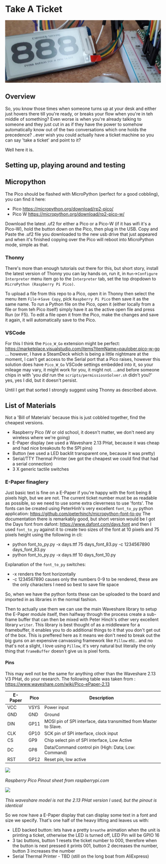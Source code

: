 # Take A Ticket

<img src="header.png" />

## Overview

So, you know those times when someone turns up at your desk and either just hovers there till you're ready, or breaks your flow when you're in teh middle of something?
Even worse is when you're already talking to someone and they just cut in as if they have the power to somehow automatically know out of the two conversations which one holds the precedence?
..ever wish you could actually have a ticket machine so you can say 'take a ticket' and point to it?

Well here it is.

## Setting up, playing around and testing

## Micropython

The Pico should be flashed with MicroPython (perfect for a good cobbling), you can find it here:

 - Pico https://micropython.org/download/rp2-pico/
 - Pico W https://micropython.org/download/rp2-pico-w/

Download the latest .uf2 for either a Pico or a Pico-W (if it has wifi it's a Pico-W), hold the button down on the Pico, then plug in the USB. Copy and Paste the .uf2 file you downloaded to the new usb drive that just appeared and when it's finished copying over the Pico will reboot into MicroPython mode, simple as that.

### Thonny

There's more than enough tutorials out there for this, but short story, install the latest version of Thonny you can lay hands on, run it, in `Run`->`Configure Interpreter` menu item go to the `Interpreter` tab, set the top dropdown to `MicroPython (Raspberry Pi Pico)`.

To upload a file from this repo to a Pico, open it in Thonny then select the menu item `File`->`Save Copy`, pick `Raspberry Pi Pico` then save it as the same name.
To run a Python file on the Pico, open it (either locally from a file or from teh Pico itself) simply have it as the active open file and press Run (or F5).
To edit a file open it from the Pico, make the changes and save it again, it will automatically save to the Pico. 

### VSCode

For this I think the `Pico_W_Go` extension might be perfect: https://marketplace.visualstudio.com/items?itemName=paulober.pico-w-go 
... however, I have a SteamDeck which is being a little nightmare at the moment, I can't get access to the Serial port that a Pico raises, however this solution does have `Pico_W_Go` VSCode settings embedded into it, so your mileage may vary, it might work for you, it might not.
...and before someone chips in with 'you *did* run the `scripts/permissiosnSolver.sh` didn't you?' yes, yes I did, but it doesn't persist.

Until I get that sorted I strongly suggest using Thonny as described above.

## List of Materials

Not a 'Bill of Materials' because this is just cobbled together, find the cheapest versions.
 
 - Raspberry Pico (W or old school, it doesn't matter, we don't need any wireless where we're going)
 - E-Paper display (we used a Waveshare 2.13 PHat, because it was cheap and had nice breakouts fo the SPI pins)
 - Button (we used a LED backlit transparent one, because it was pretty)
 - Serial/TTY Thermal Printer (we got the cheapest we could find that had a serial connection)
 - 3 X generic tactile switches 

### E-Paper finaglery

Just basic text is fine on a E-Paper if you're happy with the font being 8 pixels high, but we are not. The current ticket number must be as readable as possible, so we need to use some extra cleverness to use 'fonts'. The fonts can be created using PeterHinh's very excellent `font_to_py` python application: https://github.com/peterhinch/micropython-font-to-py
The documentation there is remarkably good, but short version would be I got the Days font from dafont: https://www.dafont.com/days.font and then I used `font_to_py` against it to create two sizes of the font at 10 pixels and 75 pixels height using the following in cli:
 - python font_to_py.py -x days.ttf 75 days_font_83.py -c 1234567890 days_font_83.py
 - python font_to_py.py -x days.ttf 10 days_font_10.py

 Explanation of the `font_to_py` switches:
  - -x renders the font horizontally
  - -c 1234567890 causes only the numbers 0-9 to be rendered, these are the only characters I need so best to save file space

  So, when we have the python fonts these can be uploaded to the board and imported in as libraries in the normal fashion.

  Then to actually use them we can use the main Waveshare library to setup the E-Paper module itself, then halfway through the process create a sub-frame buffer that can then be mixed with Peter Hinch's other very excellent library `writer`. 
  This library is best thought of as a middleware for a framebuffer, it enables you to do additional things to it that you don't get out of the box. This is preffered here as it means we don't need to break out the big guns on an expensive canvassing framework like `Pillow` etc.. and no that's not a slight, I love using `Pillow`, it's very natural but literally the only thing that `frameBuffer` doesn't give us is pixel fonts.

#### Pins

This may well not be the same for anything other than the Waveshare 2.13 V3 PHat, do your research.
The following table was taken from : https://www.waveshare.com/wiki/Pico-ePaper-2.13

| E-Paper | Pico | Description |
|---|---|---|
| VCC | VSYS | Power input |
| GND | GND | Ground |
| DIN | GP11 | MOSI pin of SPI interface, data transmitted from Master to Slave. |
| CLK | GP10 | SCK pin of SPI interface, clock input |
| CS | GP9 | Chip select pin of SPI interface, Low Active |
| DC | GP8 | Data/Command control pin (High: Data; Low: Command) |
| RST | GP12 | Reset pin, low active  |

<img src="https://www.raspberrypi.com/documentation/microcontrollers/images/pico-pinout.svg" />

*Raspberry Pico Pinout sheet from raspberrypi.com*

<img src="https://www.waveshare.com/img/devkit/LCD/Pico-ePaper-2.13/Pico-ePaper-2.13-details-inter.jpg" />

*This waveshare model is not the 2.13 PHat version I used, but the pinout is identical*

So we now have a E-Paper display that can display some text in a font and size we specify. That's one half of the heavy lifting and leaves us with:

- LED backed button: lets have a pretty `breathe` animation when the unit is printing a ticket, otherwise the LED is turned off, LED Pin will be GPIO 16
- 3 tac buttons, button 1 resets the ticket number to 000, therefore when the button is next pressed it prints 001, button 2 decreases the number, button 3 increases the number
- Serial Thermal Printer - TBD (still on the long boat from AliExpress)